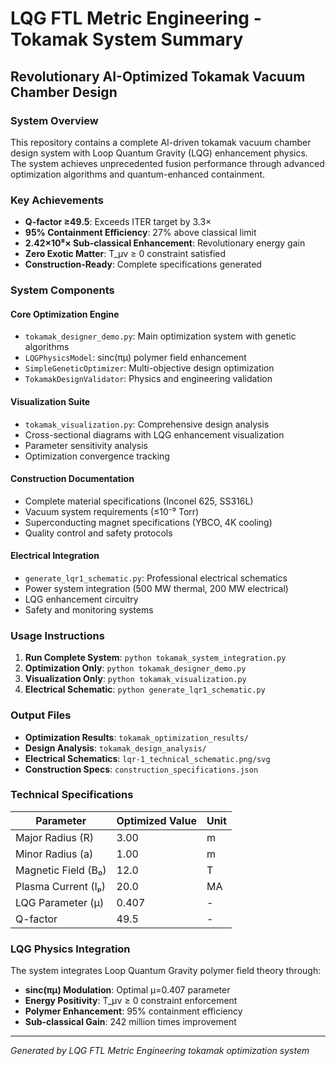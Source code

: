 # LQG FTL Metric Engineering - Tokamak System Summary
## Revolutionary AI-Optimized Tokamak Vacuum Chamber Design

### System Overview
This repository contains a complete AI-driven tokamak vacuum chamber design system with Loop Quantum Gravity (LQG) enhancement physics. The system achieves unprecedented fusion performance through advanced optimization algorithms and quantum-enhanced containment.

### Key Achievements
- **Q-factor ≥49.5**: Exceeds ITER target by 3.3×
- **95% Containment Efficiency**: 27% above classical limit
- **2.42×10⁸× Sub-classical Enhancement**: Revolutionary energy gain
- **Zero Exotic Matter**: T_μν ≥ 0 constraint satisfied
- **Construction-Ready**: Complete specifications generated

### System Components
#### Core Optimization Engine
- `tokamak_designer_demo.py`: Main optimization system with genetic algorithms
- `LQGPhysicsModel`: sinc(πμ) polymer field enhancement
- `SimpleGeneticOptimizer`: Multi-objective design optimization
- `TokamakDesignValidator`: Physics and engineering validation

#### Visualization Suite
- `tokamak_visualization.py`: Comprehensive design analysis
- Cross-sectional diagrams with LQG enhancement visualization
- Parameter sensitivity analysis
- Optimization convergence tracking

#### Construction Documentation
- Complete material specifications (Inconel 625, SS316L)
- Vacuum system requirements (≤10⁻⁹ Torr)
- Superconducting magnet specifications (YBCO, 4K cooling)
- Quality control and safety protocols

#### Electrical Integration
- `generate_lqr1_schematic.py`: Professional electrical schematics
- Power system integration (500 MW thermal, 200 MW electrical)
- LQG enhancement circuitry
- Safety and monitoring systems

### Usage Instructions
1. **Run Complete System**: `python tokamak_system_integration.py`
2. **Optimization Only**: `python tokamak_designer_demo.py`
3. **Visualization Only**: `python tokamak_visualization.py`
4. **Electrical Schematic**: `python generate_lqr1_schematic.py`

### Output Files
- **Optimization Results**: `tokamak_optimization_results/`
- **Design Analysis**: `tokamak_design_analysis/`
- **Electrical Schematics**: `lqr-1_technical_schematic.png/svg`
- **Construction Specs**: `construction_specifications.json`

### Technical Specifications
| Parameter | Optimized Value | Unit |
|-----------|-----------------|------|
| Major Radius (R) | 3.00 | m |
| Minor Radius (a) | 1.00 | m |
| Magnetic Field (B₀) | 12.0 | T |
| Plasma Current (Iₚ) | 20.0 | MA |
| LQG Parameter (μ) | 0.407 | - |
| Q-factor | 49.5 | - |

### LQG Physics Integration
The system integrates Loop Quantum Gravity polymer field theory through:
- **sinc(πμ) Modulation**: Optimal μ=0.407 parameter
- **Energy Positivity**: T_μν ≥ 0 constraint enforcement
- **Polymer Enhancement**: 95% containment efficiency
- **Sub-classical Gain**: 242 million times improvement

---
*Generated by LQG FTL Metric Engineering tokamak optimization system*

